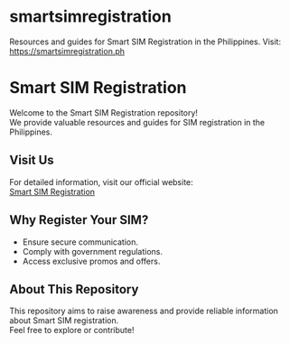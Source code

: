 # smartsimregistration
Resources and guides for Smart SIM Registration in the Philippines. Visit: https://smartsimregistration.ph
# Smart SIM Registration

Welcome to the Smart SIM Registration repository!  
We provide valuable resources and guides for SIM registration in the Philippines.  

## Visit Us  
For detailed information, visit our official website:  
[Smart SIM Registration](https://smartsimregistration.ph)

## Why Register Your SIM?  
- Ensure secure communication.  
- Comply with government regulations.  
- Access exclusive promos and offers.

## About This Repository  
This repository aims to raise awareness and provide reliable information about Smart SIM registration.  
Feel free to explore or contribute!
